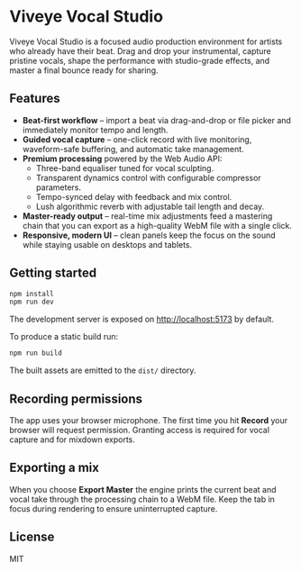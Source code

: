 # Viveye Vocal Studio

Viveye Vocal Studio is a focused audio production environment for artists who already have their beat. Drag and drop your instrumental, capture pristine vocals, shape the performance with studio-grade effects, and master a final bounce ready for sharing.

## Features

- **Beat-first workflow** – import a beat via drag-and-drop or file picker and immediately monitor tempo and length.
- **Guided vocal capture** – one-click record with live monitoring, waveform-safe buffering, and automatic take management.
- **Premium processing** powered by the Web Audio API:
  - Three-band equaliser tuned for vocal sculpting.
  - Transparent dynamics control with configurable compressor parameters.
  - Tempo-synced delay with feedback and mix control.
  - Lush algorithmic reverb with adjustable tail length and decay.
- **Master-ready output** – real-time mix adjustments feed a mastering chain that you can export as a high-quality WebM file with a single click.
- **Responsive, modern UI** – clean panels keep the focus on the sound while staying usable on desktops and tablets.

## Getting started

```bash
npm install
npm run dev
```

The development server is exposed on <http://localhost:5173> by default.

To produce a static build run:

```bash
npm run build
```

The built assets are emitted to the `dist/` directory.

## Recording permissions

The app uses your browser microphone. The first time you hit **Record** your browser will request permission. Granting access is required for vocal capture and for mixdown exports.

## Exporting a mix

When you choose **Export Master** the engine prints the current beat and vocal take through the processing chain to a WebM file. Keep the tab in focus during rendering to ensure uninterrupted capture.

## License

MIT
